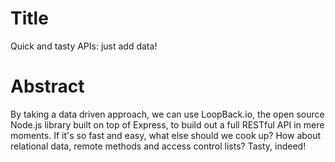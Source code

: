# Title

Quick and tasty APIs: just add data!

# Abstract

By taking a data driven approach, we can use LoopBack.io, the open source Node.js library built on top of Express, to build out a full RESTful API in mere moments. If it's so fast and easy, what else should we cook up? How about relational data, remote methods and access control lists? Tasty, indeed!

